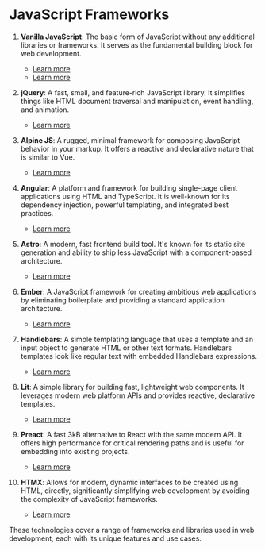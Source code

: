 # JavaScript Frameworks

1. **Vanilla JavaScript**: The basic form of JavaScript without any additional libraries or frameworks. It serves as the fundamental building block for web development.
   - [Learn more](https://www.[javascript](https://developer.mozilla.org/en-US/docs/Web/JavaScript).com/)
   - [Learn more](https://www.freecodecamp.org/learn/javascript-algorithms-and-data-structures-v8/)

2. **jQuery**: A fast, small, and feature-rich JavaScript library. It simplifies things like HTML document traversal and manipulation, event handling, and animation.
   - [Learn more](https://jquery.com/)

3. **Alpine JS**: A rugged, minimal framework for composing JavaScript behavior in your markup. It offers a reactive and declarative nature that is similar to Vue.
   - [Learn more](https://alpinejs.dev/)

4. **Angular**: A platform and framework for building single-page client applications using HTML and TypeScript. It is well-known for its dependency injection, powerful templating, and integrated best practices.
   - [Learn more](https://angular.io/)

5. **Astro**: A modern, fast frontend build tool. It's known for its static site generation and ability to ship less JavaScript with a component-based architecture.
   - [Learn more](https://astro.build/)

6. **Ember**: A JavaScript framework for creating ambitious web applications by eliminating boilerplate and providing a standard application architecture.
   - [Learn more](https://emberjs.com/)

7. **Handlebars**: A simple templating language that uses a template and an input object to generate HTML or other text formats. Handlebars templates look like regular text with embedded Handlebars expressions.
   - [Learn more](https://handlebarsjs.com/)

8. **Lit**: A simple library for building fast, lightweight web components. It leverages modern web platform APIs and provides reactive, declarative templates.
   - [Learn more](https://lit.dev/)

9. **Preact**: A fast 3kB alternative to React with the same modern API. It offers high performance for critical rendering paths and is useful for embedding into existing projects.
    - [Learn more](https://preactjs.com/)

10. **HTMX**: Allows for modern, dynamic interfaces to be created using HTML, directly, significantly simplifying web development by avoiding the complexity of JavaScript frameworks.
    - [Learn more](https://htmx.org/)

These technologies cover a range of frameworks and libraries used in web development, each with its unique features and use cases.
